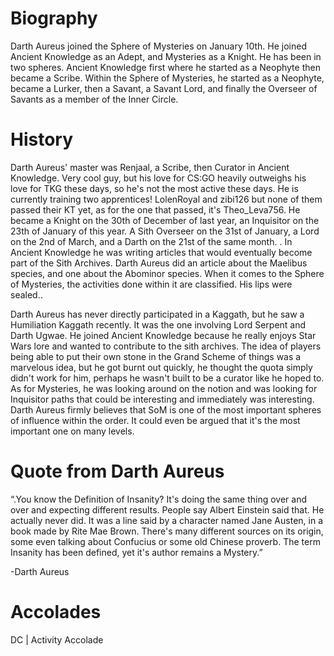 # Biography

Darth Aureus joined the Sphere of Mysteries on January 10th.
He joined Ancient Knowledge as an Adept, and Mysteries as a Knight.
He has been in two spheres.
Ancient Knowledge first where he started as a Neophyte then became a Scribe.
Within the Sphere of Mysteries, he started as a Neophyte, became a Lurker, then a Savant, a Savant Lord, and finally the Overseer of Savants as a member of the Inner Circle.

# History

Darth Aureus' master was Renjaal, a Scribe, then Curator in Ancient Knowledge.
Very cool guy, but his love for CS:GO heavily outweighs his love for TKG these days, so he's not the most active these days.
He is currently training two apprentices!
LolenRoyal and zibi126 but none of them passed their KT yet, as for the one that passed, it's Theo_Leva756.
He became a Knight on the 30th of December of last year, an Inquisitor on the 23th of January of this year.
A Sith Overseer on the 31st of January, a Lord on the 2nd of March, and a Darth on the 21st of the same month.
.
In Ancient Knowledge he was writing articles that would eventually become part of the Sith Archives.
Darth Aureus did an article about the Maelibus species, and one about the Abominor species.
When it comes to the Sphere of Mysteries, the activities done within it are classified.
His lips were sealed..

Darth Aureus has never directly participated in a Kaggath, but he saw a Humiliation Kaggath recently.
It was the one involving Lord Serpent and Darth Ugwae.
He joined Ancient Knowledge because he really enjoys Star Wars lore and wanted to contribute to the sith archives.
The idea of players being able to put their own stone in the Grand Scheme of things was a marvelous idea, but he got burnt out quickly, he thought the quota simply didn't work for him, perhaps he wasn't built to be a curator like he hoped to.
As for Mysteries, he was looking around on the notion and was looking for Inquisitor paths that could be interesting and immediately was interesting.
Darth Aureus firmly believes that SoM is one of the most important spheres of influence within the order.
It could even be argued that it's the most important one on many levels.

# Quote from Darth Aureus

“.You know the Definition of Insanity?
It's doing the same thing over and over and expecting different results.
People say Albert Einstein said that.
He actually never did.
It was a line said by a character named Jane Austen, in a book made by Rite Mae Brown.
There's many different sources on its origin, some even talking about Confucius or some old Chinese proverb.
The term Insanity has been defined, yet it's author remains a Mystery.”

-Darth Aureus

# Accolades

DC | Activity Accolade
